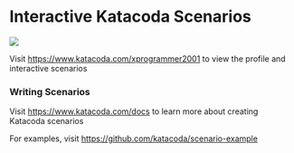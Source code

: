 # Interactive Katacoda Scenarios

[![](http://shields.katacoda.com/katacoda/xprogrammer2001/count.svg)](https://www.katacoda.com/xprogrammer2001 "Get your profile on Katacoda.com")

Visit https://www.katacoda.com/xprogrammer2001 to view the profile and interactive scenarios

### Writing Scenarios
Visit https://www.katacoda.com/docs to learn more about creating Katacoda scenarios

For examples, visit https://github.com/katacoda/scenario-example
